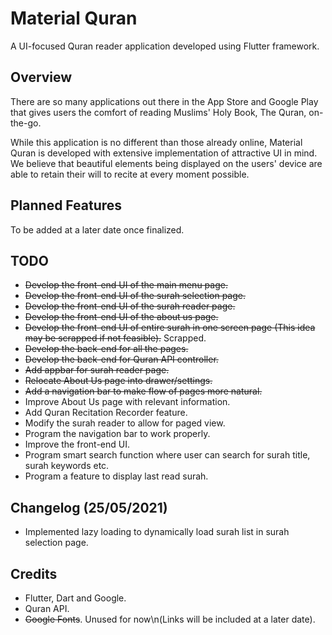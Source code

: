 # Material Quran

A UI-focused Quran reader application developed using Flutter framework.

## Overview

There are so many applications out there in the App Store and Google Play
that gives users the comfort of reading Muslims' Holy Book, The Quran,
on-the-go.

While this application is no different than those already online,
Material Quran is developed with extensive implementation of attractive UI
in mind. We believe that beautiful elements being displayed on the users'
device are able to retain their will to recite at every moment possible.

## Planned Features

To be added at a later date once finalized.

## TODO
- ~~Develop the front-end UI of the main menu page.~~
- ~~Develop the front-end UI of the surah selection page.~~
- ~~Develop the front-end UI of the surah reader page.~~
- ~~Develop the front-end UI of the about us page.~~
- ~~Develop the front-end UI of entire surah in one screen page (This idea may be scrapped if not feasible).~~ Scrapped.
- ~~Develop the back-end for all the pages.~~
- ~~Develop the back-end for Quran API controller.~~
- ~~Add appbar for surah reader page.~~
- ~~Relocate About Us page into drawer/settings.~~
- ~~Add a navigation bar to make flow of pages more natural.~~
- Improve About Us page with relevant information.
- Add Quran Recitation Recorder feature.
- Modify the surah reader to allow for paged view.
- Program the navigation bar to work properly.
- Improve the front-end UI.
- Program smart search function where user can search for surah title, surah keywords etc.
- Program a feature to display last read surah.

## Changelog (25/05/2021)
- Implemented lazy loading to dynamically load surah list in surah selection page.

## Credits

- Flutter, Dart and Google.
- Quran API.
- ~~Google Fonts~~. Unused for now\n(Links will be included at a later date).
